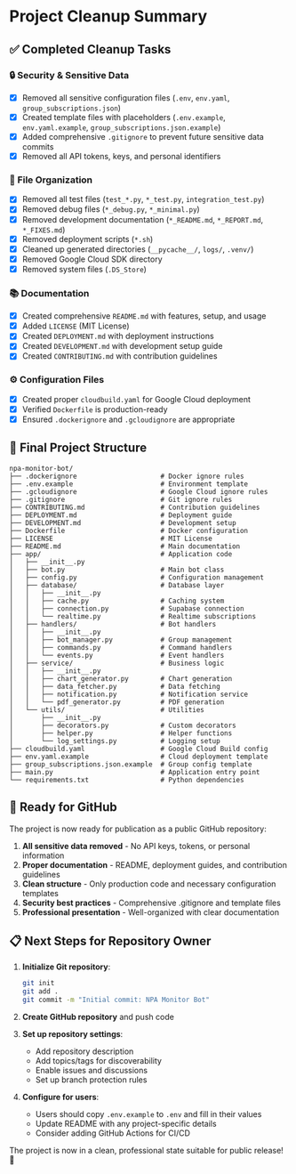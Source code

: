 # Project Cleanup Summary

## ✅ Completed Cleanup Tasks

### 🔒 Security & Sensitive Data
- [x] Removed all sensitive configuration files (`.env`, `env.yaml`, `group_subscriptions.json`)
- [x] Created template files with placeholders (`.env.example`, `env.yaml.example`, `group_subscriptions.json.example`)
- [x] Added comprehensive `.gitignore` to prevent future sensitive data commits
- [x] Removed all API tokens, keys, and personal identifiers

### 🧹 File Organization
- [x] Removed all test files (`test_*.py`, `*_test.py`, `integration_test.py`)
- [x] Removed debug files (`*_debug.py`, `*_minimal.py`)
- [x] Removed development documentation (`*_README.md`, `*_REPORT.md`, `*_FIXES.md`)
- [x] Removed deployment scripts (`*.sh`)
- [x] Cleaned up generated directories (`__pycache__/`, `logs/`, `.venv/`)
- [x] Removed Google Cloud SDK directory
- [x] Removed system files (`.DS_Store`)

### 📚 Documentation
- [x] Created comprehensive `README.md` with features, setup, and usage
- [x] Added `LICENSE` (MIT License)
- [x] Created `DEPLOYMENT.md` with deployment instructions
- [x] Created `DEVELOPMENT.md` with development setup guide
- [x] Created `CONTRIBUTING.md` with contribution guidelines

### ⚙️ Configuration Files
- [x] Created proper `cloudbuild.yaml` for Google Cloud deployment
- [x] Verified `Dockerfile` is production-ready
- [x] Ensured `.dockerignore` and `.gcloudignore` are appropriate

## 📁 Final Project Structure
```
npa-monitor-bot/
├── .dockerignore                     # Docker ignore rules
├── .env.example                      # Environment template
├── .gcloudignore                     # Google Cloud ignore rules
├── .gitignore                        # Git ignore rules
├── CONTRIBUTING.md                   # Contribution guidelines
├── DEPLOYMENT.md                     # Deployment guide
├── DEVELOPMENT.md                    # Development setup
├── Dockerfile                        # Docker configuration
├── LICENSE                           # MIT License
├── README.md                         # Main documentation
├── app/                              # Application code
│   ├── __init__.py
│   ├── bot.py                        # Main bot class
│   ├── config.py                     # Configuration management
│   ├── database/                     # Database layer
│   │   ├── __init__.py
│   │   ├── cache.py                  # Caching system
│   │   ├── connection.py             # Supabase connection
│   │   └── realtime.py               # Realtime subscriptions
│   ├── handlers/                     # Bot handlers
│   │   ├── __init__.py
│   │   ├── bot_manager.py            # Group management
│   │   ├── commands.py               # Command handlers
│   │   └── events.py                 # Event handlers
│   ├── service/                      # Business logic
│   │   ├── __init__.py
│   │   ├── chart_generator.py        # Chart generation
│   │   ├── data_fetcher.py           # Data fetching
│   │   ├── notification.py           # Notification service
│   │   └── pdf_generator.py          # PDF generation
│   └── utils/                        # Utilities
│       ├── __init__.py
│       ├── decorators.py             # Custom decorators
│       ├── helper.py                 # Helper functions
│       └── log_settings.py           # Logging setup
├── cloudbuild.yaml                   # Google Cloud Build config
├── env.yaml.example                  # Cloud deployment template
├── group_subscriptions.json.example  # Group config template
├── main.py                           # Application entry point
└── requirements.txt                  # Python dependencies
```

## 🚀 Ready for GitHub

The project is now ready for publication as a public GitHub repository:

1. **All sensitive data removed** - No API keys, tokens, or personal information
2. **Proper documentation** - README, deployment guides, and contribution guidelines
3. **Clean structure** - Only production code and necessary configuration templates
4. **Security best practices** - Comprehensive .gitignore and template files
5. **Professional presentation** - Well-organized with clear documentation

## 📋 Next Steps for Repository Owner

1. **Initialize Git repository**:
   ```bash
   git init
   git add .
   git commit -m "Initial commit: NPA Monitor Bot"
   ```

2. **Create GitHub repository** and push code

3. **Set up repository settings**:
   - Add repository description
   - Add topics/tags for discoverability
   - Enable issues and discussions
   - Set up branch protection rules

4. **Configure for users**:
   - Users should copy `.env.example` to `.env` and fill in their values
   - Update README with any project-specific details
   - Consider adding GitHub Actions for CI/CD

The project is now in a clean, professional state suitable for public release! 🎉
